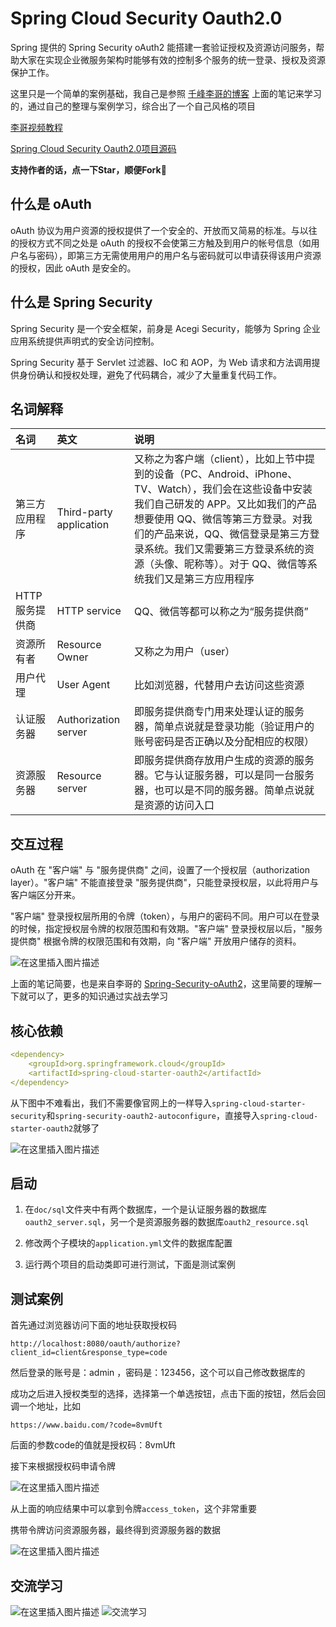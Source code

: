 # Spring Cloud Security Oauth2.0
Spring 提供的 Spring Security oAuth2 能搭建一套验证授权及资源访问服务，帮助大家在实现企业微服务架构时能够有效的控制多个服务的统一登录、授权及资源保护工作。

这里只是一个简单的案例基础，我自己是参照 [千峰李哥的博客](https://www.funtl.com) 上面的笔记来学习的，通过自己的整理与案例学习，综合出了一个自己风格的项目

[李哥视频教程](https://www.bilibili.com/video/av48590637)

[Spring Cloud Security Oauth2.0项目源码](https://github.com/Tellsea/spring-security-oauth2)

**支持作者的话，点一下Star，顺便Fork**🎉

## 什么是 oAuth

oAuth 协议为用户资源的授权提供了一个安全的、开放而又简易的标准。与以往的授权方式不同之处是 oAuth 的授权不会使第三方触及到用户的帐号信息（如用户名与密码），即第三方无需使用用户的用户名与密码就可以申请获得该用户资源的授权，因此 oAuth 是安全的。

## 什么是 Spring Security

Spring Security 是一个安全框架，前身是 Acegi Security，能够为 Spring 企业应用系统提供声明式的安全访问控制。

Spring Security 基于 Servlet 过滤器、IoC 和 AOP，为 Web 请求和方法调用提供身份确认和授权处理，避免了代码耦合，减少了大量重复代码工作。

## 名词解释

| 名词 | 英文| 说明 |
|:--|:--|:--|
| 第三方应用程序 | Third-party application | 又称之为客户端（client），比如上节中提到的设备（PC、Android、iPhone、TV、Watch），我们会在这些设备中安装我们自己研发的 APP。又比如我们的产品想要使用 QQ、微信等第三方登录。对我们的产品来说，QQ、微信登录是第三方登录系统。我们又需要第三方登录系统的资源（头像、昵称等）。对于 QQ、微信等系统我们又是第三方应用程序 |
| HTTP 服务提供商 | HTTP service |  QQ、微信等都可以称之为“服务提供商” |
| 资源所有者 | Resource Owner |  又称之为用户（user） |
| 用户代理 | User Agent |  比如浏览器，代替用户去访问这些资源 |
| 认证服务器 | Authorization server |  即服务提供商专门用来处理认证的服务器，简单点说就是登录功能（验证用户的账号密码是否正确以及分配相应的权限） |
| 资源服务器 | Resource server |  即服务提供商存放用户生成的资源的服务器。它与认证服务器，可以是同一台服务器，也可以是不同的服务器。简单点说就是资源的访问入口 |

## 交互过程

oAuth 在 "客户端" 与 "服务提供商" 之间，设置了一个授权层（authorization layer）。"客户端" 不能直接登录 "服务提供商"，只能登录授权层，以此将用户与客户端区分开来。

"客户端" 登录授权层所用的令牌（token），与用户的密码不同。用户可以在登录的时候，指定授权层令牌的权限范围和有效期。"客户端" 登录授权层以后，"服务提供商" 根据令牌的权限范围和有效期，向 "客户端" 开放用户储存的资料。

![在这里插入图片描述](https://github.com/Tellsea/spring-security-oauth2/blob/master/doc/images/1.png)

上面的笔记简要，也是来自李哥的 [Spring-Security-oAuth2](https://www.funtl.com/zh/guide/Spring-Security-oAuth2.html)，这里简要的理解一下就可以了，更多的知识通过实战去学习

## 核心依赖

```yml
<dependency>
    <groupId>org.springframework.cloud</groupId>
    <artifactId>spring-cloud-starter-oauth2</artifactId>
</dependency>
```

从下图中不难看出，我们不需要像官网上的一样导入`spring-cloud-starter-security`和`spring-security-oauth2-autoconfigure`，直接导入`spring-cloud-starter-oauth2`就够了

![在这里插入图片描述](https://github.com/Tellsea/spring-security-oauth2/blob/master/doc/images/0.png)

## 启动

1. 在`doc/sql`文件夹中有两个数据库，一个是认证服务器的数据库`oauth2_server.sql`，另一个是资源服务器的数据库`oauth2_resource.sql`

3. 修改两个子模块的`application.yml`文件的数据库配置

4. 运行两个项目的启动类即可进行测试，下面是测试案例

## 测试案例

首先通过浏览器访问下面的地址获取授权码
```
http://localhost:8080/oauth/authorize?client_id=client&response_type=code
```
然后登录的账号是：admin ，密码是：123456，这个可以自己修改数据库的

成功之后进入授权类型的选择，选择第一个单选按钮，点击下面的按钮，然后会回调一个地址，比如
```
https://www.baidu.com/?code=8vmUft
```
后面的参数code的值就是授权码：8vmUft

接下来根据授权码申请令牌

![在这里插入图片描述](https://github.com/Tellsea/spring-security-oauth2/blob/master/doc/images/2.png)

从上面的响应结果中可以拿到令牌`access_token`，这个非常重要

携带令牌访问资源服务器，最终得到资源服务器的数据

![在这里插入图片描述](https://github.com/Tellsea/spring-security-oauth2/blob/master/doc/images/3.png)

## 交流学习
![在这里插入图片描述](https://github.com/Tellsea/springboot-learn/blob/master/doc/images/emoticon1.jpg)
![交流学习](https://github.com/Tellsea/springboot-learn/blob/master/doc/images/qq-group.png)
